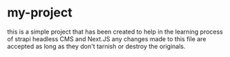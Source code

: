 # my-project
this is a simple project that has been created to help in the learning process of strapi headless CMS and Next.JS 
any changes made to this file are accepted as long as they don't tarnish or destroy the originals.
